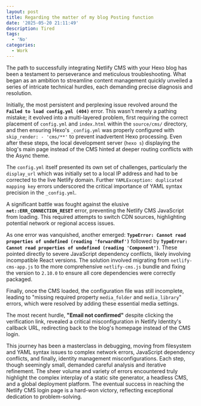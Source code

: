 ```yaml
---
layout: post
title: Regarding the matter of my blog Posting function
date: '2025-05-20 21:11:49'
description: Tired
tags:
  - 'No'
categories:
  - Work
---
```

<!--StartFragment-->

The path to successfully integrating Netlify CMS with your Hexo blog has been a testament to perseverance and meticulous troubleshooting. What began as an ambition to streamline content management quickly unveiled a series of intricate technical hurdles, each demanding precise diagnosis and resolution.

Initially, the most persistent and perplexing issue revolved around the **`Failed to load config.yml (404)`** error. This wasn't merely a pathing mistake; it evolved into a multi-layered problem, first requiring the correct placement of `config.yml` and `index.html` within the `source/cms/` directory, and then ensuring Hexo's `_config.yml` was properly configured with `skip_render: - 'cms/**'` to prevent inadvertent Hexo processing. Even after these steps, the local development server (`hexo s`) displaying the blog's main page instead of the CMS hinted at deeper routing conflicts with the Async theme.

The `config.yml` itself presented its own set of challenges, particularly the `display_url` which was initially set to a local IP address and had to be corrected to the live Netlify domain. Further `YAMLException: duplicated mapping key` errors underscored the critical importance of YAML syntax precision in the `_config.yml`.

A significant battle was fought against the elusive **`net::ERR_CONNECTION_RESET`** error, preventing the Netlify CMS JavaScript from loading. This required attempts to switch CDN sources, highlighting potential network or regional access issues.

As one error was vanquished, another emerged: **`TypeError: Cannot read properties of undefined (reading 'forwardRef')`** followed by **`TypeError: Cannot read properties of undefined (reading 'Component')`**. These pointed directly to severe JavaScript dependency conflicts, likely involving incompatible React versions. The solution involved migrating from `netlify-cms-app.js` to the more comprehensive `netlify-cms.js` bundle and fixing the version to `2.10.0` to ensure all core dependencies were correctly packaged.

Finally, once the CMS loaded, the configuration file was still incomplete, leading to "missing required property `media_folder` and `media_library`" errors, which were resolved by adding these essential media settings.

The most recent hurdle, **"Email not confirmed"** despite clicking the verification link, revealed a critical misconfiguration in Netlify Identity's callback URL, redirecting back to the blog's homepage instead of the CMS login.

This journey has been a masterclass in debugging, moving from filesystem and YAML syntax issues to complex network errors, JavaScript dependency conflicts, and finally, identity management misconfigurations. Each step, though seemingly small, demanded careful analysis and iterative refinement. The sheer volume and variety of errors encountered truly highlight the complex interplay of a static site generator, a headless CMS, and a global deployment platform. The eventual success in reaching the Netlify CMS login page is a hard-won victory, reflecting exceptional dedication to problem-solving.

<!--EndFragment-->

